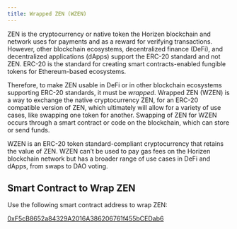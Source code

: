 ```yaml
---
title: Wrapped ZEN (WZEN)
---
```


ZEN is the cryptocurrency or native token the Horizen blockchain and network uses for payments and as a reward for verifying transactions. However, other blockchain ecosystems, decentralized finance (DeFi), and decentralized applications (dApps) support the ERC-20 standard and not ZEN. ERC-20 is the standard for creating smart contracts-enabled fungible tokens for Ethereum-based ecosystems.

Therefore, to make ZEN usable in DeFi or in other blockchain ecosystems supporting ERC-20 standards, it must be _wrapped_. Wrapped ZEN (WZEN) is a way to exchange the native cryptocurrency ZEN, for an ERC-20 compatible version of ZEN, which ultimately will allow for a variety of use cases, like swapping one token for another. Swapping of ZEN for WZEN occurs through a smart contract or code on the blockchain, which can store or send funds.

WZEN is an ERC-20 token standard-compliant cryptocurrency that retains the value of ZEN. WZEN can’t be used to pay gas fees on the Horizen blockchain network but has a broader range of use cases in DeFi and dApps, from swaps to DAO voting. 


## Smart Contract to Wrap ZEN

Use the following smart contract address to wrap ZEN: 
 
[0xF5cB8652a84329A2016A386206761f455bCEDab6](https://eon-explorer.horizenlabs.io/address/0xF5cB8652a84329A2016A386206761f455bCEDab6)
